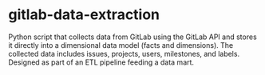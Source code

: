 # gitlab-data-extraction
Python script that collects data from GitLab using the GitLab API and stores it directly into a dimensional data model (facts and dimensions). The collected data includes issues, projects, users, milestones, and labels. Designed as part of an ETL pipeline feeding a data mart.
